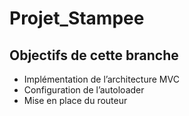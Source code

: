 # Projet_Stampee

## Objectifs de cette branche

- Implémentation de l’architecture MVC
- Configuration de l’autoloader
- Mise en place du routeur
